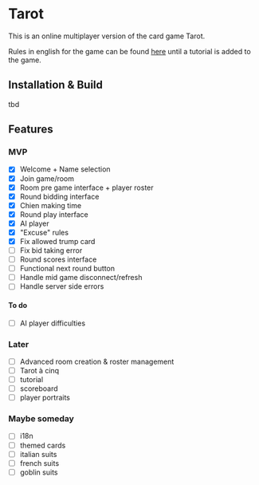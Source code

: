 # Tarot

This is an online multiplayer version of the card game Tarot.

Rules in english for the game can be found [here](https://www.pagat.com/tarot/frtarot.html) until a tutorial is added to the game.

## Installation & Build

tbd

## Features
### MVP
* [x] Welcome + Name selection
* [x] Join game/room
* [x] Room pre game interface + player roster
* [x] Round bidding interface
* [x] Chien making time
* [x] Round play interface
* [x] AI player
* [x] "Excuse" rules
* [x] Fix allowed trump card
* [ ] Fix bid taking error
* [ ] Round scores interface
* [ ] Functional next round button
* [ ] Handle mid game disconnect/refresh
* [ ] Handle server side errors

#### To do
* [ ] AI player difficulties

### Later
* [ ] Advanced room creation & roster management
* [ ] Tarot à cinq
* [ ] tutorial
* [ ] scoreboard
* [ ] player portraits

### Maybe someday
* [ ] i18n
* [ ] themed cards
* [ ] italian suits
* [ ] french suits
* [ ] goblin suits
